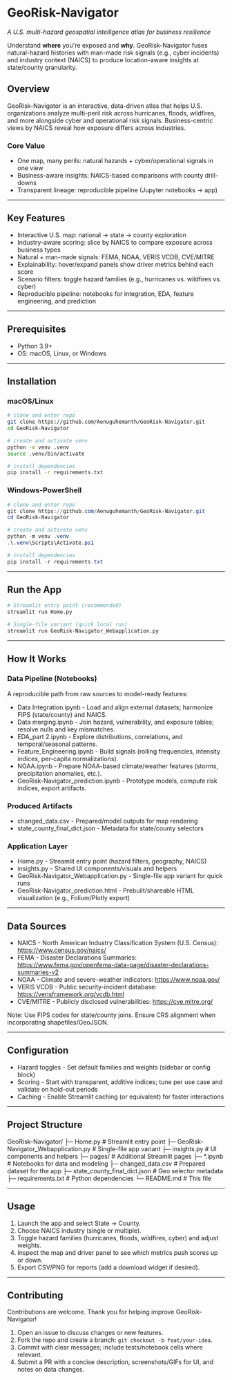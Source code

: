 # GeoRisk-Navigator
*A U.S. multi-hazard geospatial intelligence atlas for business resilience*

Understand **where** you're exposed and **why**. GeoRisk-Navigator fuses natural-hazard histories with man-made risk signals (e.g., cyber incidents) and industry context (NAICS) to produce location-aware insights at state/county granularity.



## Overview
GeoRisk-Navigator is an interactive, data-driven atlas that helps U.S. organizations analyze multi-peril risk across hurricanes, floods, wildfires, and more alongside cyber and operational risk signals. Business-centric views by NAICS reveal how exposure differs across industries.

### Core Value
- One map, many perils: natural hazards + cyber/operational signals in one view
- Business-aware insights: NAICS-based comparisons with county drill-downs
- Transparent lineage: reproducible pipeline (Jupyter notebooks -> app)

---

## Key Features
- Interactive U.S. map: national -> state -> county exploration
- Industry-aware scoring: slice by NAICS to compare exposure across business types
- Natural + man-made signals: FEMA, NOAA, VERIS VCDB, CVE/MITRE
- Explainability: hover/expand panels show driver metrics behind each score
- Scenario filters: toggle hazard families (e.g., hurricanes vs. wildfires vs. cyber)
- Reproducible pipeline: notebooks for integration, EDA, feature engineering, and prediction

---

## Prerequisites
- Python 3.9+
- OS: macOS, Linux, or Windows

---

## Installation

### macOS/Linux
```bash
# clone and enter repo
git clone https://github.com/Aenuguhemanth/GeoRisk-Navigator.git
cd GeoRisk-Navigator

# create and activate venv
python -m venv .venv
source .venv/bin/activate

# install dependencies
pip install -r requirements.txt
```

### Windows-PowerShell
```powershell
# clone and enter repo
git clone https://github.com/Aenuguhemanth/GeoRisk-Navigator.git
cd GeoRisk-Navigator

# create and activate venv
python -m venv .venv
.\.venv\Scripts\Activate.ps1

# install dependencies
pip install -r requirements.txt
```

---

## Run the App
```bash
# Streamlit entry point (recommended)
streamlit run Home.py
```

```bash
# Single-file variant (quick local run)
streamlit run GeoRisk-Navigator_Webapplication.py
```

---

## How It Works

### Data Pipeline (Notebooks)
A reproducible path from raw sources to model-ready features:

- Data Integration.ipynb - Load and align external datasets; harmonize FIPS (state/county) and NAICS.
- Data merging.ipynb - Join hazard, vulnerability, and exposure tables; resolve nulls and key mismatches.
- EDA_part 2.ipynb - Explore distributions, correlations, and temporal/seasonal patterns.
- Feature_Engineering.ipynb - Build signals (rolling frequencies, intensity indices, per-capita normalizations).
- NOAA.ipynb - Prepare NOAA-based climate/weather features (storms, precipitation anomalies, etc.).
- GeoRisk-Navigator_prediction.ipynb - Prototype models, compute risk indices, export artifacts.

### Produced Artifacts
- changed_data.csv - Prepared/model outputs for map rendering
- state_county_final_dict.json - Metadata for state/county selectors

### Application Layer
- Home.py - Streamlit entry point (hazard filters, geography, NAICS)
- insights.py - Shared UI components/visuals and helpers
- GeoRisk-Navigator_Webapplication.py - Single-file app variant for quick runs
- GeoRisk-Navigator_prediction.html - Prebuilt/shareable HTML visualization (e.g., Folium/Plotly export)

---

## Data Sources
- NAICS - North American Industry Classification System (U.S. Census): https://www.census.gov/naics/
- FEMA - Disaster Declarations Summaries: https://www.fema.gov/openfema-data-page/disaster-declarations-summaries-v2
- NOAA - Climate and severe-weather indicators: https://www.noaa.gov/
- VERIS VCDB - Public security-incident database: https://verisframework.org/vcdb.html
- CVE/MITRE - Publicly disclosed vulnerabilities: https://cve.mitre.org/

Note: Use FIPS codes for state/county joins. Ensure CRS alignment when incorporating shapefiles/GeoJSON.

---

## Configuration
- Hazard toggles - Set default families and weights (sidebar or config block)
- Scoring - Start with transparent, additive indices; tune per use case and validate on hold-out periods
- Caching - Enable Streamlit caching (or equivalent) for faster interactions

---

## Project Structure

GeoRisk-Navigator/
├─ Home.py                          # Streamlit entry point
├─ GeoRisk-Navigator_Webapplication.py  # Single-file app variant
├─ insights.py                      # UI components and helpers
├─ pages/                           # Additional Streamlit pages
├─ *.ipynb                          # Notebooks for data and modeling
├─ changed_data.csv                 # Prepared dataset for the app
├─ state_county_final_dict.json     # Geo selector metadata
├─ requirements.txt                 # Python dependencies
└─ README.md                        # This file

---

## Usage
1. Launch the app and select State -> County.
2. Choose NAICS industry (single or multiple).
3. Toggle hazard families (hurricanes, floods, wildfires, cyber) and adjust weights.
4. Inspect the map and driver panel to see which metrics push scores up or down.
5. Export CSV/PNG for reports (add a download widget if desired).

---

## Contributing
Contributions are welcome. Thank you for helping improve GeoRisk-Navigator!

1. Open an issue to discuss changes or new features.
2. Fork the repo and create a branch: `git checkout -b feat/your-idea`.
3. Commit with clear messages; include tests/notebook cells where relevant.
4. Submit a PR with a concise description, screenshots/GIFs for UI, and notes on data changes.
```
